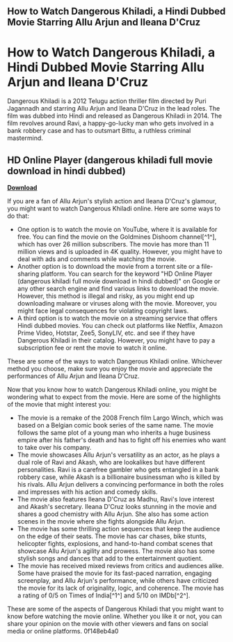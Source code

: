 ## How to Watch Dangerous Khiladi, a Hindi Dubbed Movie Starring Allu Arjun and Ileana D'Cruz

  
# How to Watch Dangerous Khiladi, a Hindi Dubbed Movie Starring Allu Arjun and Ileana D'Cruz
 
Dangerous Khiladi is a 2012 Telugu action thriller film directed by Puri Jagannadh and starring Allu Arjun and Ileana D'Cruz in the lead roles. The film was dubbed into Hindi and released as Dangerous Khiladi in 2014. The film revolves around Ravi, a happy-go-lucky man who gets involved in a bank robbery case and has to outsmart Bittu, a ruthless criminal mastermind.
 
## HD Online Player (dangerous khiladi full movie download in hindi dubbed)


[**Download**](https://www.google.com/url?q=https%3A%2F%2Ftlniurl.com%2F2tLtHn&sa=D&sntz=1&usg=AOvVaw35WbPHFXh-pz0cGBVE2c_S)

 
If you are a fan of Allu Arjun's stylish action and Ileana D'Cruz's glamour, you might want to watch Dangerous Khiladi online. Here are some ways to do that:
 
- One option is to watch the movie on YouTube, where it is available for free. You can find the movie on the Goldmines Dishoom channel[^1^], which has over 26 million subscribers. The movie has more than 11 million views and is uploaded in 4K quality. However, you might have to deal with ads and comments while watching the movie.
- Another option is to download the movie from a torrent site or a file-sharing platform. You can search for the keyword "HD Online Player (dangerous khiladi full movie download in hindi dubbed)" on Google or any other search engine and find various links to download the movie. However, this method is illegal and risky, as you might end up downloading malware or viruses along with the movie. Moreover, you might face legal consequences for violating copyright laws.
- A third option is to watch the movie on a streaming service that offers Hindi dubbed movies. You can check out platforms like Netflix, Amazon Prime Video, Hotstar, Zee5, SonyLIV, etc. and see if they have Dangerous Khiladi in their catalog. However, you might have to pay a subscription fee or rent the movie to watch it online.

These are some of the ways to watch Dangerous Khiladi online. Whichever method you choose, make sure you enjoy the movie and appreciate the performances of Allu Arjun and Ileana D'Cruz.
  
Now that you know how to watch Dangerous Khiladi online, you might be wondering what to expect from the movie. Here are some of the highlights of the movie that might interest you:

- The movie is a remake of the 2008 French film Largo Winch, which was based on a Belgian comic book series of the same name. The movie follows the same plot of a young man who inherits a huge business empire after his father's death and has to fight off his enemies who want to take over his company.
- The movie showcases Allu Arjun's versatility as an actor, as he plays a dual role of Ravi and Akash, who are lookalikes but have different personalities. Ravi is a carefree gambler who gets entangled in a bank robbery case, while Akash is a billionaire businessman who is killed by his rivals. Allu Arjun delivers a convincing performance in both the roles and impresses with his action and comedy skills.
- The movie also features Ileana D'Cruz as Madhu, Ravi's love interest and Akash's secretary. Ileana D'Cruz looks stunning in the movie and shares a good chemistry with Allu Arjun. She also has some action scenes in the movie where she fights alongside Allu Arjun.
- The movie has some thrilling action sequences that keep the audience on the edge of their seats. The movie has car chases, bike stunts, helicopter fights, explosions, and hand-to-hand combat scenes that showcase Allu Arjun's agility and prowess. The movie also has some stylish songs and dances that add to the entertainment quotient.
- The movie has received mixed reviews from critics and audiences alike. Some have praised the movie for its fast-paced narration, engaging screenplay, and Allu Arjun's performance, while others have criticized the movie for its lack of originality, logic, and coherence. The movie has a rating of 0/5 on Times of India[^1^] and 5/10 on IMDb[^2^].

These are some of the aspects of Dangerous Khiladi that you might want to know before watching the movie online. Whether you like it or not, you can share your opinion on the movie with other viewers and fans on social media or online platforms.
 0f148eb4a0
